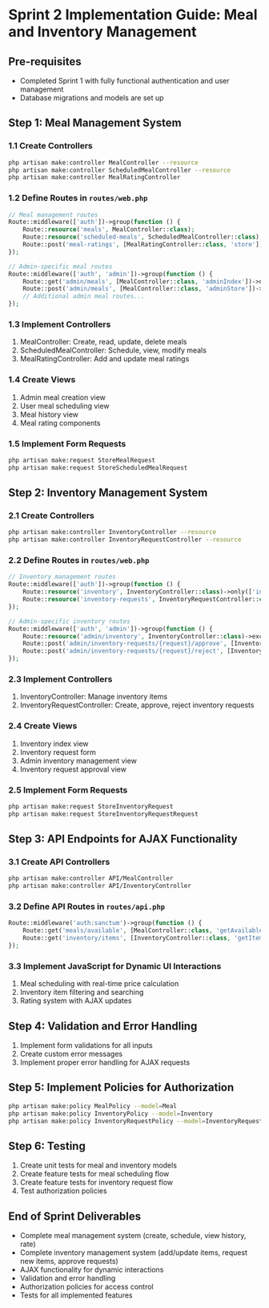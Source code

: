 # Sprint 2 Implementation Guide: Meal and Inventory Management

## Pre-requisites
- Completed Sprint 1 with fully functional authentication and user management
- Database migrations and models are set up

## Step 1: Meal Management System

### 1.1 Create Controllers
```bash
php artisan make:controller MealController --resource
php artisan make:controller ScheduledMealController --resource
php artisan make:controller MealRatingController
```

### 1.2 Define Routes in `routes/web.php`
```php
// Meal management routes
Route::middleware(['auth'])->group(function () {
    Route::resource('meals', MealController::class);
    Route::resource('scheduled-meals', ScheduledMealController::class);
    Route::post('meal-ratings', [MealRatingController::class, 'store'])->name('meal-ratings.store');
});

// Admin-specific meal routes
Route::middleware(['auth', 'admin'])->group(function () {
    Route::get('admin/meals', [MealController::class, 'adminIndex'])->name('admin.meals.index');
    Route::post('admin/meals', [MealController::class, 'adminStore'])->name('admin.meals.store');
    // Additional admin meal routes...
});
```

### 1.3 Implement Controllers
1. MealController: Create, read, update, delete meals
2. ScheduledMealController: Schedule, view, modify meals
3. MealRatingController: Add and update meal ratings

### 1.4 Create Views
1. Admin meal creation view
2. User meal scheduling view
3. Meal history view
4. Meal rating components

### 1.5 Implement Form Requests
```bash
php artisan make:request StoreMealRequest
php artisan make:request StoreScheduledMealRequest
```

## Step 2: Inventory Management System

### 2.1 Create Controllers
```bash
php artisan make:controller InventoryController --resource
php artisan make:controller InventoryRequestController --resource
```

### 2.2 Define Routes in `routes/web.php`
```php
// Inventory management routes
Route::middleware(['auth'])->group(function () {
    Route::resource('inventory', InventoryController::class)->only(['index', 'show']);
    Route::resource('inventory-requests', InventoryRequestController::class);
});

// Admin-specific inventory routes
Route::middleware(['auth', 'admin'])->group(function () {
    Route::resource('admin/inventory', InventoryController::class)->except(['index', 'show']);
    Route::post('admin/inventory-requests/{request}/approve', [InventoryRequestController::class, 'approve'])->name('inventory-requests.approve');
    Route::post('admin/inventory-requests/{request}/reject', [InventoryRequestController::class, 'reject'])->name('inventory-requests.reject');
});
```

### 2.3 Implement Controllers
1. InventoryController: Manage inventory items
2. InventoryRequestController: Create, approve, reject inventory requests

### 2.4 Create Views
1. Inventory index view
2. Inventory request form
3. Admin inventory management view
4. Inventory request approval view

### 2.5 Implement Form Requests
```bash
php artisan make:request StoreInventoryRequest
php artisan make:request StoreInventoryRequestRequest
```

## Step 3: API Endpoints for AJAX Functionality

### 3.1 Create API Controllers
```bash
php artisan make:controller API/MealController
php artisan make:controller API/InventoryController
```

### 3.2 Define API Routes in `routes/api.php`
```php
Route::middleware('auth:sanctum')->group(function () {
    Route::get('meals/available', [MealController::class, 'getAvailableMeals']);
    Route::get('inventory/items', [InventoryController::class, 'getItems']);
});
```

### 3.3 Implement JavaScript for Dynamic UI Interactions
1. Meal scheduling with real-time price calculation
2. Inventory item filtering and searching
3. Rating system with AJAX updates

## Step 4: Validation and Error Handling
1. Implement form validations for all inputs
2. Create custom error messages
3. Implement proper error handling for AJAX requests

## Step 5: Implement Policies for Authorization
```bash
php artisan make:policy MealPolicy --model=Meal
php artisan make:policy InventoryPolicy --model=Inventory
php artisan make:policy InventoryRequestPolicy --model=InventoryRequest
```

## Step 6: Testing
1. Create unit tests for meal and inventory models
2. Create feature tests for meal scheduling flow
3. Create feature tests for inventory request flow
4. Test authorization policies

## End of Sprint Deliverables
- Complete meal management system (create, schedule, view history, rate)
- Complete inventory management system (add/update items, request new items, approve requests)
- AJAX functionality for dynamic interactions
- Validation and error handling
- Authorization policies for access control
- Tests for all implemented features

